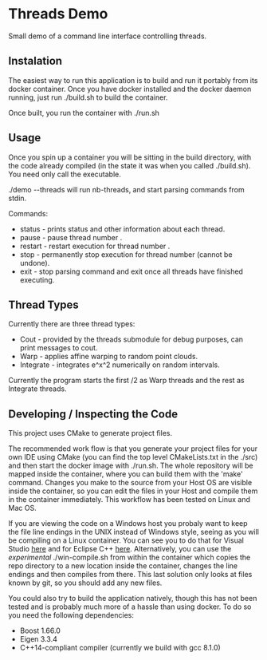 # Threads Demo
Small demo of a command line interface controlling threads.

## Instalation
The easiest way to run this application is to build and run it portably from its
docker container. Once you have docker installed and the docker daemon running,
just run ./build.sh to build the container.

Once built, you run the container with ./run.sh


## Usage
Once you spin up a container you will be sitting in the build directory, with the code already compiled
(in the state it was when you called ./build.sh). You need only call the executable.

./demo --threads <nb-threads> will run nb-threads, and start parsing commands from stdin.

Commands:
* status       - prints status and other information about each thread.
* pause <nb>   - pause thread number <nb>.
* restart <nb> - restart execution for thread number <nb>.
* stop <nb>    - permanently stop execution for thread number <nb> (cannot be undone).
* exit         - stop parsing command and exit once all threads have finished executing.

## Thread Types
Currently there are three thread types:
* Cout      - provided by the threads submodule for debug purposes, can print messages to cout.
* Warp      - applies affine warping to random point clouds.
* Integrate - integrates e^x^2 numerically on random intervals.

Currently the program starts the first <nb-threads>/2 as Warp threads and the rest as Integrate threads.

## Developing / Inspecting the Code
This project uses CMake to generate project files.

The recommended work flow is that you generate your
project files for your own IDE using CMake (you can find the top level CMakeLists.txt in the ./src)
and then start the docker image with ./run.sh. The whole repository
will be mapped inside the container, where you can build them with the 'make' command. 
Changes you make to the source from your Host OS are visible inside the container, so you can edit
the files in your Host and compile them in the container immediately. This workflow has been tested on Linux and Mac OS.

If you are viewing the code on a Windows host you probaly want to keep the file line endings in the UNIX
instead of Windows style, seeing as you will be compiling on a Linux container. You can see you to do
that for Visual Studio [here](https://stackoverflow.com/questions/3802406/configure-visual-studio-with-unix-end-of-lines)
and for Eclipse C++ [here](https://stackoverflow.com/questions/1886185/eclipse-and-windows-newlines).
Alternatively, you can use the *experimental* ./win-compile.sh from within the container
which copies the repo directory to a new location inside the container, changes the line endings and
then compiles from there. This last solution only looks at files known by git, so you should add any new
files.

You could also try to build the application natively, though this has not been tested and is
probably much more of a hassle than using docker. To do so you need the following dependencies:
   * Boost 1.66.0
   * Eigen 3.3.4
   * C++14-compliant compiler (currently we build with gcc 8.1.0)
